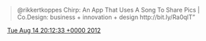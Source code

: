 > @rikkertkoppes  Chirp: An App That Uses A Song To Share Pics \| Co\.Design: business \+ innovation \+ design http://bit\.ly/Ra0qlT”

<img src="../../media/tweet.ico" width="12" /> [Tue Aug 14 20:12:33 +0000 2012](https://twitter.com/DromerDenker/status/235468977197961218)